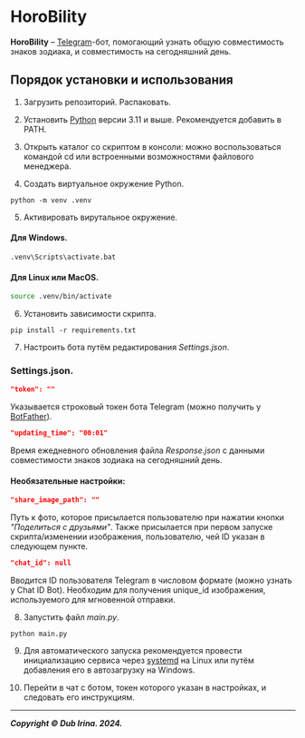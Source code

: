 # HoroBility
**HoroBility** – [Telegram](https://telegram.org)-бот, помогающий узнать общую совместимость знаков зодиака, и совместимость на сегодняшний день.

## Порядок установки и использования
1. Загрузить репозиторий. Распаковать.

2. Установить [Python](https://www.python.org/downloads/) версии 3.11 и выше. Рекомендуется добавить в PATH.

3. Открыть каталог со скриптом в консоли: можно воспользоваться командой cd или встроенными возможностями файлового менеджера.

4. Создать виртуальное окружение Python.

```
python -m venv .venv
```

5. Активировать вирутальное окружение.

#### Для Windows.
    
```shell
.venv\Scripts\activate.bat
```

#### Для Linux или MacOS.

```bash
source .venv/bin/activate
```

6. Установить зависимости скрипта.

```
pip install -r requirements.txt
```

7. Настроить бота путём редактирования _Settings.json_.

### Settings.json.

```JSON
"token": ""
```

Указывается строковый токен бота Telegram (можно получить у [BotFather](https://t.me/BotFather)).

```JSON
"updating_time": "00:01"
```

Время ежедневного обновления файла _Response.json_ c данными совместимости знаков зодиака на сегодняшний день.

#### **Необязательные настройки:**

```JSON
"share_image_path": ""
```

Путь к фото, которое присылается пользователю при нажатии кнопки _"Поделиться с друзьями"_. Также присылается при первом запуске скрипта/изменении изображения, пользователю, чей ID указан в следующем пункте.


```JSON
"chat_id": null
```

Вводится ID пользователя Telegram в числовом формате (можно узнать у Chat ID Bot). Необходим для получения unique_id изображения, используемого для мгновенной отправки. 

8. Запустить файл _main.py_.

```
python main.py
```

9. Для автоматического запуска рекомендуется провести инициализацию сервиса через [systemd](systemd/README.md) на Linux или путём добавления его в автозагрузку на Windows.

10. Перейти в чат с ботом, токен которого указан в настройках, и следовать его инструкциям.

---
**_Copyright © Dub Irina. 2024._**
